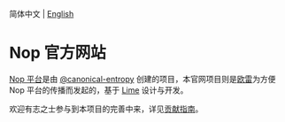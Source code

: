 简体中文 | [English](./readme.en.md)

# Nop 官方网站

[Nop 平台](https://gitee.com/canonical-entropy/nop-entropy)是由 [@canonical-entropy](https://gitee.com/canonical-entropy) 创建的项目，本官网项目则是[欧雷](https://gitee.com/ntksol)为方便 Nop 平台的传播而发起的，基于 [Lime](https://ourai.github.io/lime) 设计与开发。

欢迎有志之士参与到本项目的完善中来，详见[贡献指南](./CONTRIBUTING.md)。
